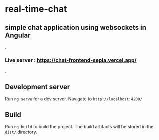 # real-time-chat

## simple chat application using websockets in Angular

.

### Live server : https://chat-frontend-sepia.vercel.app/

.

## Development server

Run `ng serve` for a dev server. Navigate to `http://localhost:4200/`

## Build

Run `ng build` to build the project. The build artifacts will be stored in the `dist/` directory.
